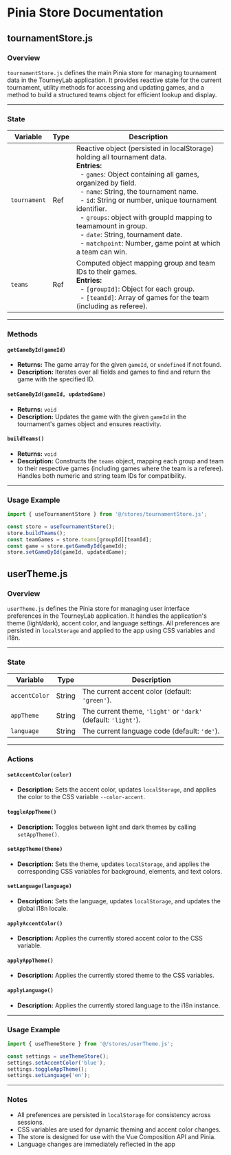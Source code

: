 # Pinia Store Documentation

## tournamentStore.js

### Overview

`tournamentStore.js` defines the main Pinia store for managing tournament data in the TourneyLab application. It provides reactive state for the current tournament, utility methods for accessing and updating games, and a method to build a structured teams object for efficient lookup and display.

---
### State

| Variable      | Type   | Description                                                      |
|---------------|--------|------------------------------------------------------------------|
| `tournament`  | Ref    | Reactive object (persisted in localStorage) holding all tournament data. <br>**Entries:**<br>&nbsp;&nbsp;- `games`: Object containing all games, organized by field.<br>&nbsp;&nbsp;- `name`: String, the tournament name.<br>&nbsp;&nbsp;- `id`: String or number, unique tournament identifier.<br>&nbsp;&nbsp;- `groups`: object with groupId mapping to teamamount in group.<br>&nbsp;&nbsp;- `date`: String, tournament date.<br>&nbsp;&nbsp;- `matchpoint`: Number, game point at which a team can win. |
| `teams`       | Ref    | Computed object mapping group and team IDs to their games.<br>**Entries:**<br>&nbsp;&nbsp;- `[groupId]`: Object for each group.<br>&nbsp;&nbsp;- `[teamId]`: Array of games for the team (including as referee). |

---

### Methods

#### `getGameById(gameId)`
- **Returns:** The game array for the given `gameId`, or `undefined` if not found.
- **Description:** Iterates over all fields and games to find and return the game with the specified ID.

#### `setGameById(gameId, updatedGame)`
- **Returns:** `void`
- **Description:** Updates the game with the given `gameId` in the tournament's games object and ensures reactivity.

#### `buildTeams()`
- **Returns:** `void`
- **Description:** Constructs the `teams` object, mapping each group and team to their respective games (including games where the team is a referee). Handles both numeric and string team IDs for compatibility.

---

### Usage Example

```js
import { useTournamentStore } from '@/stores/tournamentStore.js';

const store = useTournamentStore();
store.buildTeams();
const teamGames = store.teams[groupId][teamId];
const game = store.getGameById(gameId);
store.setGameById(gameId, updatedGame);

```


## userTheme.js

### Overview

`userTheme.js` defines the Pinia store for managing user interface preferences in the TourneyLab application. It handles the application's theme (light/dark), accent color, and language settings. All preferences are persisted in `localStorage` and applied to the app using CSS variables and i18n.

---

### State

| Variable      | Type   | Description                                                      |
|---------------|--------|------------------------------------------------------------------|
| `accentColor` | String | The current accent color (default: `'green'`).                   |
| `appTheme`    | String | The current theme, `'light'` or `'dark'` (default: `'light'`).   |
| `language`    | String | The current language code (default: `'de'`).                     |

---

### Actions

#### `setAccentColor(color)`
- **Description:** Sets the accent color, updates `localStorage`, and applies the color to the CSS variable `--color-accent`.

#### `toggleAppTheme()`
- **Description:** Toggles between light and dark themes by calling `setAppTheme()`.

#### `setAppTheme(theme)`
- **Description:** Sets the theme, updates `localStorage`, and applies the corresponding CSS variables for background, elements, and text colors.

#### `setLanguage(language)`
- **Description:** Sets the language, updates `localStorage`, and updates the global i18n locale.

#### `applyAccentColor()`
- **Description:** Applies the currently stored accent color to the CSS variable.

#### `applyAppTheme()`
- **Description:** Applies the currently stored theme to the CSS variables.

#### `applyLanguage()`
- **Description:** Applies the currently stored language to the i18n instance.

---

### Usage Example

```js
import { useThemeStore } from '@/stores/userTheme.js';

const settings = useThemeStore();
settings.setAccentColor('blue');
settings.toggleAppTheme();
settings.setLanguage('en');
```

---

### Notes

- All preferences are persisted in `localStorage` for consistency across sessions.
- CSS variables are used for dynamic theming and accent color changes.
- The store is designed for use with the Vue Composition API and Pinia.
- Language changes are immediately reflected in the app
